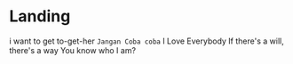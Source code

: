 # Landing
i want to get
to-get-her
`Jangan Coba coba`
I Love Everybody
If there's a will, there's a way
You know who I am?
